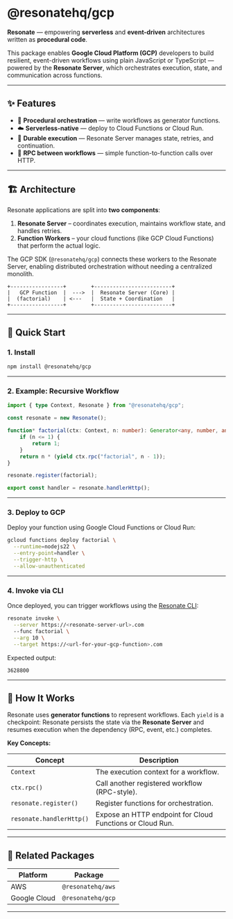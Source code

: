 # @resonatehq/gcp

**Resonate** — empowering **serverless** and **event-driven** architectures written as **procedural code**.

This package enables **Google Cloud Platform (GCP)** developers to build resilient, event-driven workflows using plain JavaScript or TypeScript — powered by the **Resonate Server**, which orchestrates execution, state, and communication across functions.

---

## ✨ Features

* 🧠 **Procedural orchestration** — write workflows as generator functions.
* ☁️ **Serverless-native** — deploy to Cloud Functions or Cloud Run.
* 🔁 **Durable execution** — Resonate Server manages state, retries, and continuation.
* 📡 **RPC between workflows** — simple function-to-function calls over HTTP.

---

## 🏗️ Architecture

Resonate applications are split into **two components**:

1. **Resonate Server** – coordinates execution, maintains workflow state, and handles retries.
2. **Function Workers** – your cloud functions (like GCP Cloud Functions) that perform the actual logic.

The GCP SDK (`@resonatehq/gcp`) connects these workers to the Resonate Server, enabling distributed orchestration without needing a centralized monolith.

```text
+-----------------+        +-------------------------+
|   GCP Function  |  --->  |  Resonate Server (Core) |
|  (factorial)    | <---   |  State + Coordination   |
+-----------------+        +-------------------------+
```

---

## 🚀 Quick Start

### 1. Install

```bash
npm install @resonatehq/gcp
```

---

### 2. Example: Recursive Workflow

```ts
import { type Context, Resonate } from "@resonatehq/gcp";

const resonate = new Resonate();

function* factorial(ctx: Context, n: number): Generator<any, number, any> {
	if (n <= 1) {
		return 1;
	}
	return n * (yield ctx.rpc("factorial", n - 1));
}

resonate.register(factorial);

export const handler = resonate.handlerHttp();
```

---

### 3. Deploy to GCP

Deploy your function using Google Cloud Functions or Cloud Run:

```bash
gcloud functions deploy factorial \
  --runtime=nodejs22 \
  --entry-point=handler \
  --trigger-http \
  --allow-unauthenticated
```

---

### 4. Invoke via CLI

Once deployed, you can trigger workflows using the [Resonate CLI](https://github.com/resonatehq/cli):

```bash
resonate invoke \
  --server https://<resonate-server-url>.com
  --func factorial \
  --arg 10 \
  --target https://<url-for-your-gcp-function>.com
```

Expected output:

```
3628800
```

---

## 🧠 How It Works

Resonate uses **generator functions** to represent workflows.
Each `yield` is a checkpoint: Resonate persists the state via the **Resonate Server** and resumes execution when the dependency (RPC, event, etc.) completes.

**Key Concepts:**

| Concept                  | Description                                               |
| ------------------------ | --------------------------------------------------------- |
| `Context`                | The execution context for a workflow.                     |
| `ctx.rpc()`              | Call another registered workflow (RPC-style).             |
| `resonate.register()`    | Register functions for orchestration.                     |
| `resonate.handlerHttp()` | Expose an HTTP endpoint for Cloud Functions or Cloud Run. |

---

## 🧩 Related Packages

| Platform     | Package           |
| ------------ | ----------------- |
| AWS   | `@resonatehq/aws` |
| Google Cloud | `@resonatehq/gcp` |

---
